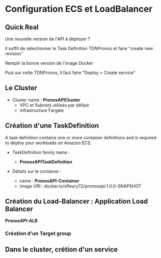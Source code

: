 # Configuration ECS et LoadBalancer

## Quick Real

Une nouvelle version de l'API à déployer ?

Il suffit de sélectionner le Task Definition TDNPronos et faire "create new revision"

Remplir la bonne version de l'image Docker

Puis sur cette TDNPronos, il faut faire "Deploy > Create service"

## Le Cluster

- Cluster name : __PronosAPICluster__
  - VPC et Subnets utilisés par défaut
  - infrastructure Fargate

## Création d'une TaskDefinition
A task definition contains one or more container definitions and is required to deploy your workloads on Amazon ECS.

- TaskDefinition family name : 
  - __PronosAPITaskDefinition__
  

- Détails sur le container :
  - name : __PronosAPI-Container__
  - image URI : docker.io/sfleury72/pronosapi:1.0.0-SNAPSHOT

## Création du Load-Balancer : Application Load Balancer

__PronosAPI-ALB__

### Création d'un Target group

## Dans le cluster, crétion d'un service

